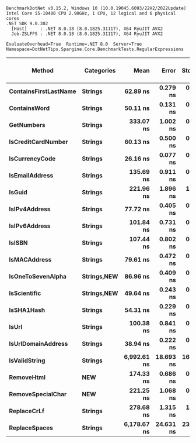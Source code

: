 ```

BenchmarkDotNet v0.15.2, Windows 10 (10.0.19045.6093/22H2/2022Update)
Intel Core i5-10400 CPU 2.90GHz, 1 CPU, 12 logical and 6 physical cores
.NET SDK 9.0.302
  [Host]     : .NET 8.0.18 (8.0.1825.31117), X64 RyuJIT AVX2
  Job-ZSLFFS : .NET 8.0.18 (8.0.1825.31117), X64 RyuJIT AVX2

EvaluateOverhead=True  Runtime=.NET 8.0  Server=True  
Namespace=DotNetTips.Spargine.Core.BenchmarkTests.RegularExpressions  

```
| Method                | Categories      | Mean        | Error     | StdDev    | StdErr   | Min         | Q1          | Median      | Q3          | Max         | Op/s         | CI99.9% Margin | Iterations | Kurtosis | MValue | Skewness | Rank | LogicalGroup | Baseline | Exceptions | Code Size | Completed Work Items | Lock Contentions | Gen0   | Allocated |
|---------------------- |---------------- |------------:|----------:|----------:|---------:|------------:|------------:|------------:|------------:|------------:|-------------:|---------------:|-----------:|---------:|-------:|---------:|-----:|------------- |--------- |-----------:|----------:|---------------------:|-----------------:|-------:|----------:|
| **ContainsFirstLastName** | **Strings**         |    **62.89 ns** |  **0.279 ns** |  **0.248 ns** | **0.066 ns** |    **62.63 ns** |    **62.67 ns** |    **62.90 ns** |    **63.01 ns** |    **63.40 ns** | **15,899,759.2** |       **6.967 ns** |      **14.00** |    **2.288** |  **2.000** |   **0.7072** |    **6** | *****            | **No**       |          **-** |     **796 B** |                    **-** |                **-** |      **-** |         **-** |
| **ContainsWord**          | **Strings**         |    **50.11 ns** |  **0.131 ns** |  **0.123 ns** | **0.032 ns** |    **49.90 ns** |    **50.03 ns** |    **50.12 ns** |    **50.19 ns** |    **50.30 ns** | **19,955,657.5** |       **7.484 ns** |      **15.00** |    **1.864** |  **2.000** |  **-0.1183** |    **3** | *****            | **No**       |          **-** |     **143 B** |                    **-** |                **-** |      **-** |         **-** |
| **GetNumbers**            | **Strings**         |   **333.07 ns** |  **1.002 ns** |  **0.937 ns** | **0.242 ns** |   **331.00 ns** |   **332.58 ns** |   **333.27 ns** |   **333.73 ns** |   **334.69 ns** |  **3,002,397.8** |       **7.379 ns** |      **15.00** |    **2.633** |  **2.000** |  **-0.5093** |   **15** | *****            | **No**       |          **-** |        **NA** |                    **-** |                **-** | **0.0076** |     **712 B** |
| **IsCreditCardNumber**    | **Strings**         |    **60.13 ns** |  **0.500 ns** |  **0.443 ns** | **0.118 ns** |    **59.32 ns** |    **59.87 ns** |    **60.12 ns** |    **60.30 ns** |    **60.97 ns** | **16,630,347.0** |       **6.941 ns** |      **14.00** |    **2.483** |  **2.000** |   **0.2419** |    **5** | *****            | **No**       |          **-** |     **796 B** |                    **-** |                **-** |      **-** |         **-** |
| **IsCurrencyCode**        | **Strings**         |    **26.16 ns** |  **0.077 ns** |  **0.072 ns** | **0.018 ns** |    **25.94 ns** |    **26.15 ns** |    **26.18 ns** |    **26.20 ns** |    **26.25 ns** | **38,221,138.2** |       **7.491 ns** |      **15.00** |    **7.130** |  **2.000** |  **-1.9980** |    **1** | *****            | **No**       |          **-** |     **716 B** |                    **-** |                **-** |      **-** |         **-** |
| **IsEmailAddress**        | **Strings**         |   **135.69 ns** |  **0.911 ns** |  **0.807 ns** | **0.216 ns** |   **133.18 ns** |   **135.56 ns** |   **135.79 ns** |   **136.14 ns** |   **136.58 ns** |  **7,369,779.4** |       **6.892 ns** |      **14.00** |    **6.816** |  **2.000** |  **-1.9711** |   **11** | *****            | **No**       |          **-** |     **796 B** |                    **-** |                **-** |      **-** |         **-** |
| **IsGuid**                | **Strings**         |   **221.96 ns** |  **1.896 ns** |  **1.774 ns** | **0.458 ns** |   **219.02 ns** |   **220.03 ns** |   **222.70 ns** |   **223.34 ns** |   **224.52 ns** |  **4,505,257.9** |       **7.271 ns** |      **15.00** |    **1.455** |  **2.000** |  **-0.3568** |   **13** | *****            | **No**       |          **-** |     **796 B** |                    **-** |                **-** |      **-** |         **-** |
| **IsIPv4Address**         | **Strings**         |    **77.72 ns** |  **0.405 ns** |  **0.379 ns** | **0.098 ns** |    **76.85 ns** |    **77.53 ns** |    **77.77 ns** |    **77.92 ns** |    **78.32 ns** | **12,866,267.1** |       **7.451 ns** |      **15.00** |    **2.779** |  **2.000** |  **-0.3998** |    **7** | *****            | **No**       |          **-** |     **796 B** |                    **-** |                **-** |      **-** |         **-** |
| **IsIPv6Address**         | **Strings**         |   **101.84 ns** |  **0.731 ns** |  **0.684 ns** | **0.177 ns** |   **100.69 ns** |   **101.43 ns** |   **102.04 ns** |   **102.20 ns** |   **103.05 ns** |  **9,818,966.2** |       **7.412 ns** |      **15.00** |    **2.020** |  **2.000** |  **-0.3450** |    **9** | *****            | **No**       |          **-** |     **796 B** |                    **-** |                **-** |      **-** |         **-** |
| **IsISBN**                | **Strings**         |   **107.44 ns** |  **0.802 ns** |  **0.751 ns** | **0.194 ns** |   **106.30 ns** |   **106.79 ns** |   **107.67 ns** |   **107.88 ns** |   **108.91 ns** |  **9,307,192.5** |       **7.403 ns** |      **15.00** |    **2.022** |  **2.000** |  **-0.1262** |   **10** | *****            | **No**       |          **-** |     **796 B** |                    **-** |                **-** |      **-** |         **-** |
| **IsMACAddress**          | **Strings**         |    **79.61 ns** |  **0.472 ns** |  **0.419 ns** | **0.112 ns** |    **78.69 ns** |    **79.51 ns** |    **79.73 ns** |    **79.86 ns** |    **80.19 ns** | **12,560,999.8** |       **6.944 ns** |      **14.00** |    **2.545** |  **2.000** |  **-0.7686** |    **7** | *****            | **No**       |          **-** |     **796 B** |                    **-** |                **-** |      **-** |         **-** |
| **IsOneToSevenAlpha**     | **Strings,**NEW**** |    **86.96 ns** |  **0.409 ns** |  **0.383 ns** | **0.099 ns** |    **86.13 ns** |    **86.85 ns** |    **87.06 ns** |    **87.21 ns** |    **87.46 ns** | **11,499,519.2** |       **7.451 ns** |      **15.00** |    **2.630** |  **2.000** |  **-0.9449** |    **8** | *****            | **No**       |          **-** |        **NA** |                    **-** |                **-** | **0.0012** |     **120 B** |
| **IsScientific**          | **Strings,**NEW**** |    **49.64 ns** |  **0.243 ns** |  **0.215 ns** | **0.058 ns** |    **49.26 ns** |    **49.50 ns** |    **49.68 ns** |    **49.80 ns** |    **49.97 ns** | **20,144,339.1** |       **6.971 ns** |      **14.00** |    **1.943** |  **2.000** |  **-0.3723** |    **3** | *****            | **No**       |          **-** |     **796 B** |                    **-** |                **-** |      **-** |         **-** |
| **IsSHA1Hash**            | **Strings**         |    **54.31 ns** |  **0.229 ns** |  **0.214 ns** | **0.055 ns** |    **53.60 ns** |    **54.28 ns** |    **54.36 ns** |    **54.41 ns** |    **54.52 ns** | **18,412,496.6** |       **7.472 ns** |      **15.00** |    **8.141** |  **2.000** |  **-2.2951** |    **4** | *****            | **No**       |          **-** |     **796 B** |                    **-** |                **-** |      **-** |         **-** |
| **IsUrl**                 | **Strings**         |   **100.38 ns** |  **0.841 ns** |  **0.786 ns** | **0.203 ns** |    **99.02 ns** |    **99.88 ns** |   **100.31 ns** |   **100.87 ns** |   **102.10 ns** |  **9,961,949.4** |       **7.398 ns** |      **15.00** |    **2.485** |  **2.000** |   **0.3378** |    **9** | *****            | **No**       |          **-** |     **796 B** |                    **-** |                **-** |      **-** |         **-** |
| **IsUrlDomainAddress**    | **Strings**         |    **38.94 ns** |  **0.222 ns** |  **0.207 ns** | **0.054 ns** |    **38.47 ns** |    **38.90 ns** |    **38.98 ns** |    **39.07 ns** |    **39.17 ns** | **25,679,855.1** |       **7.473 ns** |      **15.00** |    **2.811** |  **2.000** |  **-1.0031** |    **2** | *****            | **No**       |          **-** |     **716 B** |                    **-** |                **-** |      **-** |         **-** |
| **IsValidString**         | **Strings**         | **6,992.61 ns** | **18.693 ns** | **16.571 ns** | **4.429 ns** | **6,974.89 ns** | **6,981.31 ns** | **6,988.21 ns** | **6,995.43 ns** | **7,024.57 ns** |    **143,008.1** |       **4.786 ns** |      **14.00** |    **2.272** |  **2.000** |   **0.8387** |   **17** | *****            | **No**       |          **-** |     **199 B** |                    **-** |                **-** |      **-** |         **-** |
| **RemoveHtml**            | ****NEW****         |   **174.33 ns** |  **0.686 ns** |  **0.641 ns** | **0.166 ns** |   **172.95 ns** |   **173.96 ns** |   **174.42 ns** |   **174.64 ns** |   **175.39 ns** |  **5,736,232.9** |       **7.417 ns** |      **15.00** |    **2.466** |  **2.000** |  **-0.2758** |   **12** | *****            | **No**       |          **-** |     **615 B** |                    **-** |                **-** | **0.0005** |      **48 B** |
| **RemoveSpecialChar**     | ****NEW****         |   **221.25 ns** |  **1.068 ns** |  **0.947 ns** | **0.253 ns** |   **218.81 ns** |   **220.80 ns** |   **221.49 ns** |   **221.65 ns** |   **222.93 ns** |  **4,519,802.4** |       **6.873 ns** |      **14.00** |    **3.978** |  **2.000** |  **-0.8299** |   **13** | *****            | **No**       |          **-** |     **615 B** |                    **-** |                **-** | **0.0005** |      **48 B** |
| **ReplaceCrLf**           | **Strings**         |   **278.68 ns** |  **1.315 ns** |  **1.166 ns** | **0.312 ns** |   **276.17 ns** |   **278.17 ns** |   **278.77 ns** |   **279.14 ns** |   **280.64 ns** |  **3,588,393.4** |       **6.844 ns** |      **14.00** |    **2.664** |  **2.000** |  **-0.3298** |   **14** | *****            | **No**       |          **-** |     **626 B** |                    **-** |                **-** | **0.0005** |      **48 B** |
| **ReplaceSpaces**         | **Strings**         | **6,178.67 ns** | **24.631 ns** | **23.039 ns** | **5.949 ns** | **6,115.44 ns** | **6,168.48 ns** | **6,180.16 ns** | **6,192.52 ns** | **6,215.73 ns** |    **161,847.2** |       **4.526 ns** |      **15.00** |    **4.360** |  **2.000** |  **-1.0911** |   **16** | *****            | **No**       |          **-** |     **688 B** |                    **-** |                **-** | **0.0153** |    **1960 B** |
